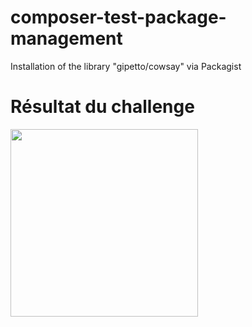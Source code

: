 # composer-test-package-management
Installation of the library "gipetto/cowsay" via Packagist

<h1>Résultat du challenge</h1>
<img src="https://github.com/alekmik/composer-test-package-management/assets/90455479/6f875bba-b6cb-438b-8286-e5805673ef1c" width="300px">
